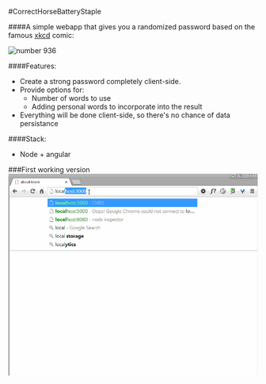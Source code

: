 #CorrectHorseBatteryStaple

####A simple webapp that gives you a randomized password based on the famous [xkcd](http://xkcd.com) comic:   

![number 936](http://imgs.xkcd.com/comics/password_strength.png)  

####Features:
 - Create a strong password completely client-side.
 - Provide options for:
     - Number of words to use
     - Adding personal words to incorporate into the result
 - Everything will be done client-side, so there's no chance of data persistance  
 
####Stack:
 - Node + angular
  
  
###First working version
![v1](https://raw.githubusercontent.com/Robert-Wett/CorrectHorseBatteryStaple/master/doc/chbsV2.gif)
